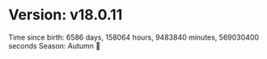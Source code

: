 # Version: v18.0.11
Time since birth: 6586 days, 158064 hours, 9483840 minutes, 569030400 seconds
Season: Autumn 🍁
